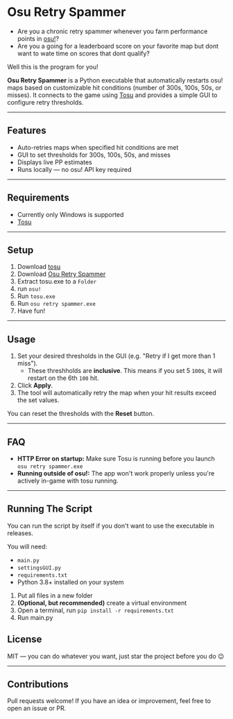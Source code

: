 # Osu Retry Spammer
- Are you a chronic retry spammer whenever you farm performance points in [osu!](https://osu.ppy.sh)?
- Are you a going for a leaderboard score on your favorite map but dont want to wate time on scores that dont qualify?

Well this is the program for you!

**Osu Retry Spammer** is a Python executable that automatically restarts osu! maps based on customizable hit conditions (number of 300s, 100s, 50s, or misses). It connects to the game using [Tosu](https://github.com/tosuapp/tosu) and provides a simple GUI to configure retry thresholds.

---

##  Features

-  Auto-retries maps when specified hit conditions are met
-  GUI to set thresholds for 300s, 100s, 50s, and misses
-  Displays live PP estimates
-  Runs locally — no osu! API key required

---
##  Requirements

- Currently only Windows is supported
- [Tosu](https://github.com/limjeck/tosu)
---

## Setup
1. Download [tosu](https://github.com/tosuapp/tosu/releases/latest)
2. Download [Osu Retry Spammer](https://github.com/Yahmed99/osu-retry-spammer/releases/latest)
2. Extract tosu.exe to a `Folder`
3. run `osu!`
4. Run `tosu.exe`
5. Run `osu retry spammer.exe`
6. Have fun!
---


##  Usage

1. Set your desired thresholds in the GUI (e.g. "Retry if I get more than 1 miss").
    - These threshholds are **inclusive**. This means if you set 5 `100`s, it will restart on the 6th `100` hit.
2. Click **Apply**.
3. The tool will automatically retry the map when your hit results exceed the set values.

You can reset the thresholds with the **Reset** button.

---

##  FAQ

-  **HTTP Error on startup:** Make sure Tosu is running before you launch `osu retry spammer.exe`
-  **Running outside of osu!:** The app won't work properly unless you're actively in-game with tosu running.

---

## Running The Script 
You can run the script by itself if you don't want to use the executable in releases.

You will need:
 - `main.py`
 - `settingsGUI.py`
 - `requirements.txt`
 - Python 3.8+ installed on your system

1. Put all files in a new folder
2. **(Optional, but recommended)** create a virtual environment
3. Open a terminal, run `pip install -r requirements.txt`
4. Run main.py 

##  License

MIT — you can do whatever you want, just star the project before you do 😉

---

##  Contributions

Pull requests welcome! If you have an idea or improvement, feel free to open an issue or PR.



